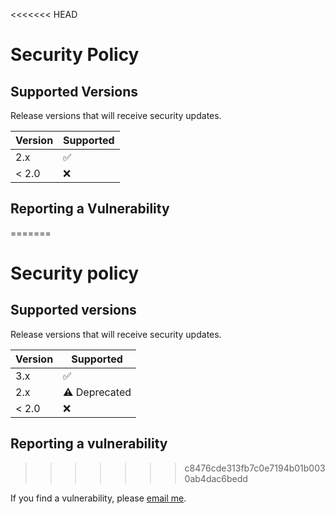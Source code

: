 <<<<<<< HEAD
# Security Policy

## Supported Versions

Release versions that will receive security updates.

| Version | Supported          |
| ------- | ------------------ |
| 2.x     | ✅ |
| < 2.0   | ❌                |

## Reporting a Vulnerability
=======
# Security policy

## Supported versions

Release versions that will receive security updates.

| Version | Supported      |
| ------- | -------------- |
| 3.x     | ✅            |
| 2.x     | ⚠️ Deprecated |
| < 2.0   | ❌            |

## Reporting a vulnerability
>>>>>>> c8476cde313fb7c0e7194b01b0030ab4dac6bedd

If you find a vulnerability, please [email me](mailto:contact@eartharoid.me).
